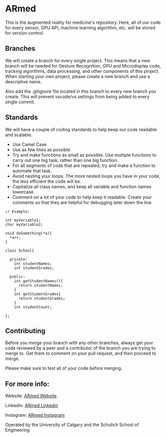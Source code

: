 # ARmed

This is the augmented reality for medicine's repository. Here, all of our code for every sensor, GPU API, machine learning algorithm, etc. will be stored for version control.

## Branches

We will create a branch for every single project. This means that a new branch will be needed for Gesture Recognition, GPU and Microdisplay code, tracking algorithms, data processing, and other components of this project. When starting your own project, please create a new branch and use a descriptive name.

Also add the .gitignore file located in this branch to every new branch you create. This will prevent vscode/vs settings from being added to every single commit.


## Standards
We will have a couple of coding standards to help keep our code readable and scalable.

- Use Camel Case
- Use as few lines as possible
- Try and make functions as small as possible. Use multiple functions to carry out one big task, rather than one big function.
- For all segments of code that are repeated, try and make a function to automate that task.
- Avoid nesting your loops. The more nested loops you have in your code, the less efficient the code will be.
- Capitalize all class names, and keep all variable and function names lowercase.
- Comment on a lot of your code to help keep it readable. Create your comments so that they are helpful for debugging later down the line.

```
// Example:

int myVariable1;
char myVariable2;

void doSomething(*a){
  *a++;
}

class School{

  private:
    int studentNames;
    int studentGrades;

  public:
    int getStudentNames(){
      return studentNames;
    }
    int getStudentGrades{
      return studentGrades;
    }
    int studentCount;

};

```



## Contributing

Before you merge your branch with any other branches, always get your code reviewed by a peer and a contributor of the branch you are trying to merge to. Get them to comment on your pull request, and then proceed to merge.

Please make sure to test all of your code before merging.

## For more info:
Website:
[ARmed Website](https://ar-med.ca/)

Linkedin:
[ARmed Linkedin](https://www.linkedin.com/company/armeduofc/)

Instagram:
[ARmed Instagram](https://www.instagram.com/armeduofc/)

Operated by the University of Calgary and the Schulich School of Engineering

